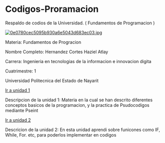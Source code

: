 # Codigos-Proramacion
Respaldo de codios de la Universidad. ( Fundamentos de Programacion )

[![0e0780cec5095b930a6e5043d683ec03.jpg](https://i.postimg.cc/cLbhYPVX/0e0780cec5095b930a6e5043d683ec03.jpg)](https://postimg.cc/5X88WK9C)

Materia: Fundamentos de Progracion

Nombre Completo: Hernandez Cortes Haziel Atlay

Carrera: Ingenieria en tecnologias de la informacion e innovacion digita

Cuatrimestre: 1

Universidad Politecnica del Estado de Nayarit


[Ir a unidad 1](https://github.com/HazielHc/Codigos-Proramacion/tree/main/U1)

Descripcion de la unidad 1: Materia en la cual se han descrito diferentes conceptos basicos de la programacion, y la practica de Psudocodigos mediante Pseint

[Ir a unidad 2](https://github.com/HazielHc/Codigos-Proramacion/tree/main/U2)

Descricion de la unidad 2: En esta unidad aprendi sobre funicones como IF, While, For. etc, para poderlos implementar en codigos



